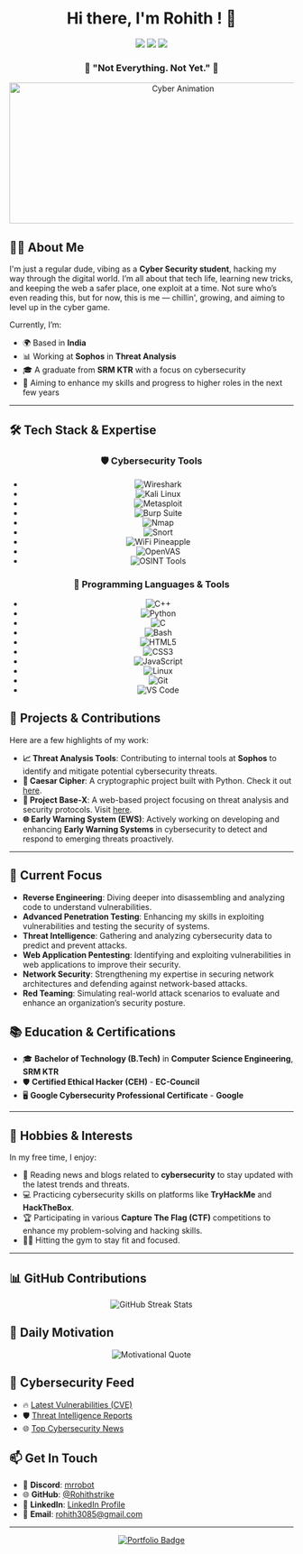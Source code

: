 <h1 align="center">Hi there, I'm Rohith ! 👋</h1>

<p align="center">  
  <img src="https://img.shields.io/badge/Role-💻_Developer-purple?style=for-the-badge" />  
  <img src="https://img.shields.io/badge/Expertise-🛡️_Cyber_Security-blueviolet?style=for-the-badge" />  
  <img src="https://img.shields.io/badge/Status-✅_Currently_Active-green?style=for-the-badge" />  
</p>  



<div align="center">
  <h3>🦇 "Not Everything. Not Yet." 🦇</h3>
  <img src="assets/220245.gif" width="600" height="250" alt="Cyber Animation"/>
</div>


## 👨‍💻 About Me

I'm just a regular dude, vibing as a **Cyber Security student**, hacking my way through the digital world. I’m all about that tech life, learning new tricks, and keeping the web a safer place, one exploit at a time. Not sure who’s even reading this, but for now, this is me — chillin', growing, and aiming to level up in the cyber game.

Currently, I’m:
- 🌍 Based in **India**
- 📊 Working at **Sophos** in **Threat Analysis**
- 🎓 A graduate from **SRM KTR** with a focus on cybersecurity
- 🎯 Aiming to enhance my skills and progress to higher roles in the next few years

---
## 🛠 Tech Stack & Expertise


<div align="center">

### 🛡️ Cybersecurity Tools

- ![Wireshark](https://img.shields.io/badge/Wireshark-1676C5?logo=wireshark&logoColor=white)
- ![Kali Linux](https://img.shields.io/badge/Kali_Linux-557C99?logo=kali-linux&logoColor=white)
- ![Metasploit](https://img.shields.io/badge/Metasploit-4E4D45?logo=metasploit&logoColor=white)
- ![Burp Suite](https://img.shields.io/badge/Burp_Suite-6E8B3B?logo=burpsuite&logoColor=white)
- ![Nmap](https://img.shields.io/badge/Nmap-00A1D6?logo=nmap&logoColor=white)
- ![Snort](https://img.shields.io/badge/Snort-CC0000?logo=snort&logoColor=white)
- ![WiFi Pineapple](https://img.shields.io/badge/WiFi_Pineapple-003D7C?logo=wifi&logoColor=white)
- ![OpenVAS](https://img.shields.io/badge/OpenVAS-008000?logo=openvas&logoColor=white)
- ![OSINT Tools](https://img.shields.io/badge/OSINT-Tools-blue)

</div>

<div align="center">

### 🚀 Programming Languages & Tools

- ![C++](https://img.shields.io/badge/-C++-00599C?logo=c%2B%2B&logoColor=white)
- ![Python](https://img.shields.io/badge/-Python-3776AB?logo=python&logoColor=white)
- ![C](https://img.shields.io/badge/-C-00599C?logo=c&logoColor=white)
- ![Bash](https://img.shields.io/badge/-Bash-4EAA25?logo=gnu-bash&logoColor=white)
- ![HTML5](https://img.shields.io/badge/-HTML5-E34F26?logo=html5&logoColor=white)
- ![CSS3](https://img.shields.io/badge/-CSS3-1572B6?logo=css3&logoColor=white)
- ![JavaScript](https://img.shields.io/badge/-JavaScript-F7DF1E?logo=javascript&logoColor=black)
- ![Linux](https://img.shields.io/badge/-Linux-FCC624?logo=linux&logoColor=black)
- ![Git](https://img.shields.io/badge/-Git-F05032?logo=git&logoColor=white)
- ![VS Code](https://img.shields.io/badge/-VS%20Code-007ACC?logo=visual-studio-code&logoColor=white)

</div>

## 🚀 Projects & Contributions

Here are a few highlights of my work:
- **📈 Threat Analysis Tools**: Contributing to internal tools at **Sophos** to identify and mitigate potential cybersecurity threats.
- **🔐 Caesar Cipher**: A cryptographic project built with Python. Check it out [here](https://rohithstrike.github.io/Caesar-Cipher/).
- **🚀 Project Base-X**: A web-based project focusing on threat analysis and security protocols. Visit [here](https://project-base-x.onrender.com/).
- **🌐 Early Warning System (EWS)**: Actively working on developing and enhancing **Early Warning Systems** in cybersecurity to detect and respond to emerging threats proactively.

---
## 🎯 Current Focus

- **Reverse Engineering**: Diving deeper into disassembling and analyzing code to understand vulnerabilities.
- **Advanced Penetration Testing**: Enhancing my skills in exploiting vulnerabilities and testing the security of systems.
- **Threat Intelligence**: Gathering and analyzing cybersecurity data to predict and prevent attacks.
- **Web Application Pentesting**: Identifying and exploiting vulnerabilities in web applications to improve their security.
- **Network Security**: Strengthening my expertise in securing network architectures and defending against network-based attacks.
- **Red Teaming**: Simulating real-world attack scenarios to evaluate and enhance an organization’s security posture.

## 📚 Education & Certifications

- 🎓 **Bachelor of Technology (B.Tech)** in **Computer Science Engineering**, **SRM KTR**
- 🛡️ **Certified Ethical Hacker (CEH)** - **EC-Council**
- 🖥️ **Google Cybersecurity Professional Certificate** - **Google**

---
## 🎨 Hobbies & Interests

In my free time, I enjoy:
- 📰 Reading news and blogs related to **cybersecurity** to stay updated with the latest trends and threats.
- 💻 Practicing cybersecurity skills on platforms like **TryHackMe** and **HackTheBox**.
- 🏆 Participating in various **Capture The Flag (CTF)** competitions to enhance my problem-solving and hacking skills.
- 🏋️‍♂️ Hitting the gym to stay fit and focused.
---


## 📊 GitHub Contributions

<p align="center">
  <img src="https://streak-stats.demolab.com/?user=Rohithstrike&theme=dark" alt="GitHub Streak Stats" />
</p>




## 🌟 Daily Motivation

<p align="center">
  <img src="https://quotes-github-readme.vercel.app/api?type=horizontal&theme=radical" alt="Motivational Quote" />
</p>



## 🔐 Cybersecurity Feed

- 🔥 [Latest Vulnerabilities (CVE)](https://cve.mitre.org/cve/)
- 🛡️ [Threat Intelligence Reports](https://www.threatintelreport.com/)
- 🌐 [Top Cybersecurity News](https://cybernews.com/)



## 📫 Get In Touch

- 💬 **Discord**: [mrrobot](https://discord.com/users/8148935208)
- 🌐 **GitHub**: [@Rohithstrike](https://github.com/Rohithstrike)
- 💼 **LinkedIn**: [LinkedIn Profile](https://www.linkedin.com/in/rohith5803/)
- 📧 **Email**: rohith3085@gmail.com

---

<p align="center">
  <a href="https://rohithstrike.github.io/work-and-story/" target="_blank">
    <img src="https://img.shields.io/badge/Portfolio-Explore%20My%20Journey-1E90FF?style=for-the-badge&logo=bookmeter&logoColor=white" alt="Portfolio Badge" />
  </a>
</p>